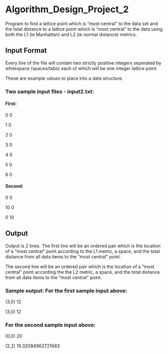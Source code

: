 # Algorithm_Design_Project_2
Program to find a lattice point which is “most central” to the data set and the total distance to a lattice point which is “most central” to the data using both the L1 (ie Manhattan) and L2 (ie normal distance) metrics.

## Input Format
Every line of the file will contain two strictly positive integers seperated by whitespace (spaces/tabs) each of which
will be one integer lattice point. 

These are example values to place into a data structure.
### Two sample input files - input2.txt:

#### First:

0 0

1 0

2 0

3 0

4 0

5 0

6 0

#### Second:

0 0

10 0

0 10

## Output

Output is 2 lines. The first line will be an ordered pair which is the location of a “most
central” point according to the L1 metric, a space, and the total distance from all data items to the “most central”
point. 

The second line will be an ordered pair which is the location of a “most central” point according the the L2
metric, a space, and the total distance from all data items to the “most central” point.

### Sample output: For the first sample input above:

(3,0) 12

(3,0) 12

### For the second sample input above:

(0,0) 20

(2,2) 19.32084962721683
